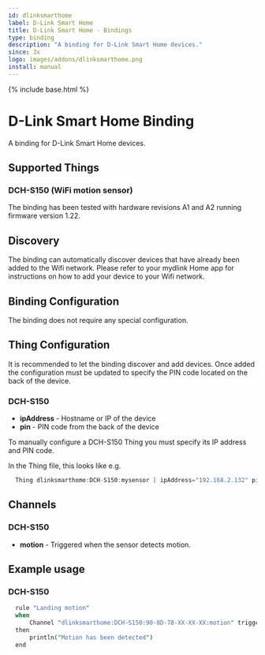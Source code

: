```yaml
---
id: dlinksmarthome
label: D-Link Smart Home
title: D-Link Smart Home - Bindings
type: binding
description: "A binding for D-Link Smart Home devices."
since: 3x
logo: images/addons/dlinksmarthome.png
install: manual
---
```


<!-- Attention authors: Do not edit directly. Please add your changes to the appropriate source repository -->

{% include base.html %}

# D-Link Smart Home Binding

A binding for D-Link Smart Home devices.

## Supported Things

### DCH-S150 (WiFi motion sensor)

The binding has been tested with hardware revisions A1 and A2 running firmware version 1.22.

## Discovery

The binding can automatically discover devices that have already been added to the Wifi network. Please refer to your mydlink Home app for instructions on how to add your device to your Wifi network.

## Binding Configuration

The binding does not require any special configuration.

## Thing Configuration

It is recommended to let the binding discover and add devices.
Once added the configuration must be updated to specify the PIN code located on the back of the device.

### DCH-S150

- **ipAddress** - Hostname or IP of the device
- **pin** - PIN code from the back of the device

To manually configure a DCH-S150 Thing you must specify its IP address and PIN code.

In the Thing file, this looks like e.g.

```java
  Thing dlinksmarthome:DCH-S150:mysensor [ ipAddress="192.168.2.132" pin="1234" ]
```

## Channels

### DCH-S150

- **motion** - Triggered when the sensor detects motion.

## Example usage

### DCH-S150

```perl
  rule "Landing motion"
  when
      Channel "dlinksmarthome:DCH-S150:90-8D-78-XX-XX-XX:motion" triggered
  then
      println("Motion has been detected")
  end
```
